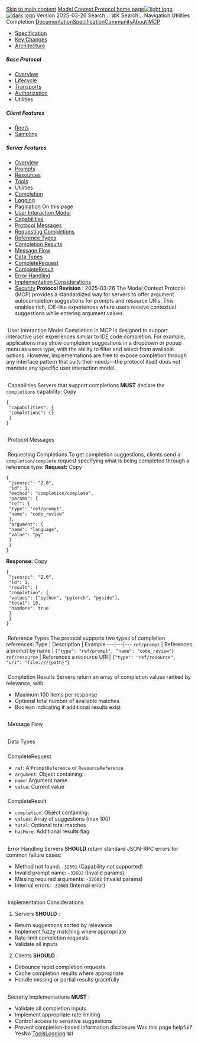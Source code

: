 [Skip to main content](#content-area)
[Model Context Protocol home page![light logo](https://mintcdn.com/mcp/4ZXF1PrDkEaJvXpn/logo/light.svg?fit=max&auto=format&n=4ZXF1PrDkEaJvXpn&q=85&s=4498cb8a57d574005f3dca62bdd49c95)![dark logo](https://mintcdn.com/mcp/4ZXF1PrDkEaJvXpn/logo/dark.svg?fit=max&auto=format&n=4ZXF1PrDkEaJvXpn&q=85&s=c0687c003f8f2cbdb24772ab4c8a522c)](/)
Version 2025-03-26
Search...
⌘K
Search...
Navigation
Utilities
Completion
[Documentation](/docs/getting-started/intro)[Specification](/specification/2025-06-18)[Community](/community/communication)[About MCP](/about)
 * [Specification](/specification/2025-03-26)
 * [Key Changes](/specification/2025-03-26/changelog)
 * [Architecture](/specification/2025-03-26/architecture)
##### Base Protocol
 * [Overview](/specification/2025-03-26/basic)
 * [Lifecycle](/specification/2025-03-26/basic/lifecycle)
 * [Transports](/specification/2025-03-26/basic/transports)
 * [Authorization](/specification/2025-03-26/basic/authorization)
 * Utilities
##### Client Features
 * [Roots](/specification/2025-03-26/client/roots)
 * [Sampling](/specification/2025-03-26/client/sampling)
##### Server Features
 * [Overview](/specification/2025-03-26/server)
 * [Prompts](/specification/2025-03-26/server/prompts)
 * [Resources](/specification/2025-03-26/server/resources)
 * [Tools](/specification/2025-03-26/server/tools)
 * Utilities
 * [Completion](/specification/2025-03-26/server/utilities/completion)
 * [Logging](/specification/2025-03-26/server/utilities/logging)
 * [Pagination](/specification/2025-03-26/server/utilities/pagination)
On this page
 * [User Interaction Model](#user-interaction-model)
 * [Capabilities](#capabilities)
 * [Protocol Messages](#protocol-messages)
 * [Requesting Completions](#requesting-completions)
 * [Reference Types](#reference-types)
 * [Completion Results](#completion-results)
 * [Message Flow](#message-flow)
 * [Data Types](#data-types)
 * [CompleteRequest](#completerequest)
 * [CompleteResult](#completeresult)
 * [Error Handling](#error-handling)
 * [Implementation Considerations](#implementation-considerations)
 * [Security](#security)
**Protocol Revision** : 2025-03-26
The Model Context Protocol (MCP) provides a standardized way for servers to offer argument autocompletion suggestions for prompts and resource URIs. This enables rich, IDE-like experiences where users receive contextual suggestions while entering argument values.
## 
[​](#user-interaction-model)
User Interaction Model
Completion in MCP is designed to support interactive user experiences similar to IDE code completion. For example, applications may show completion suggestions in a dropdown or popup menu as users type, with the ability to filter and select from available options. However, implementations are free to expose completion through any interface pattern that suits their needs—the protocol itself does not mandate any specific user interaction model.
## 
[​](#capabilities)
Capabilities
Servers that support completions **MUST** declare the `completions` capability:
Copy
```
{
 "capabilities": {
 "completions": {}
 }
}
```
## 
[​](#protocol-messages)
Protocol Messages
### 
[​](#requesting-completions)
Requesting Completions
To get completion suggestions, clients send a `completion/complete` request specifying what is being completed through a reference type: **Request:**
Copy
```
{
 "jsonrpc": "2.0",
 "id": 1,
 "method": "completion/complete",
 "params": {
 "ref": {
 "type": "ref/prompt",
 "name": "code_review"
 },
 "argument": {
 "name": "language",
 "value": "py"
 }
 }
}
```
**Response:**
Copy
```
{
 "jsonrpc": "2.0",
 "id": 1,
 "result": {
 "completion": {
 "values": ["python", "pytorch", "pyside"],
 "total": 10,
 "hasMore": true
 }
 }
}
```
### 
[​](#reference-types)
Reference Types
The protocol supports two types of completion references: Type | Description | Example 
---|---|--- 
`ref/prompt` | References a prompt by name | `{"type": "ref/prompt", "name": "code_review"}` 
`ref/resource` | References a resource URI | `{"type": "ref/resource", "uri": "file:///{path}"}` 
### 
[​](#completion-results)
Completion Results
Servers return an array of completion values ranked by relevance, with:
 * Maximum 100 items per response
 * Optional total number of available matches
 * Boolean indicating if additional results exist
## 
[​](#message-flow)
Message Flow
## 
[​](#data-types)
Data Types
### 
[​](#completerequest)
CompleteRequest
 * `ref`: A `PromptReference` or `ResourceReference`
 * `argument`: Object containing:
 * `name`: Argument name
 * `value`: Current value
### 
[​](#completeresult)
CompleteResult
 * `completion`: Object containing:
 * `values`: Array of suggestions (max 100)
 * `total`: Optional total matches
 * `hasMore`: Additional results flag
## 
[​](#error-handling)
Error Handling
Servers **SHOULD** return standard JSON-RPC errors for common failure cases:
 * Method not found: `-32601` (Capability not supported)
 * Invalid prompt name: `-32602` (Invalid params)
 * Missing required arguments: `-32602` (Invalid params)
 * Internal errors: `-32603` (Internal error)
## 
[​](#implementation-considerations)
Implementation Considerations
 1. Servers **SHOULD** :
 * Return suggestions sorted by relevance
 * Implement fuzzy matching where appropriate
 * Rate limit completion requests
 * Validate all inputs
 2. Clients **SHOULD** :
 * Debounce rapid completion requests
 * Cache completion results where appropriate
 * Handle missing or partial results gracefully
## 
[​](#security)
Security
Implementations **MUST** :
 * Validate all completion inputs
 * Implement appropriate rate limiting
 * Control access to sensitive suggestions
 * Prevent completion-based information disclosure
Was this page helpful?
YesNo
[Tools](/specification/2025-03-26/server/tools)[Logging](/specification/2025-03-26/server/utilities/logging)
⌘I